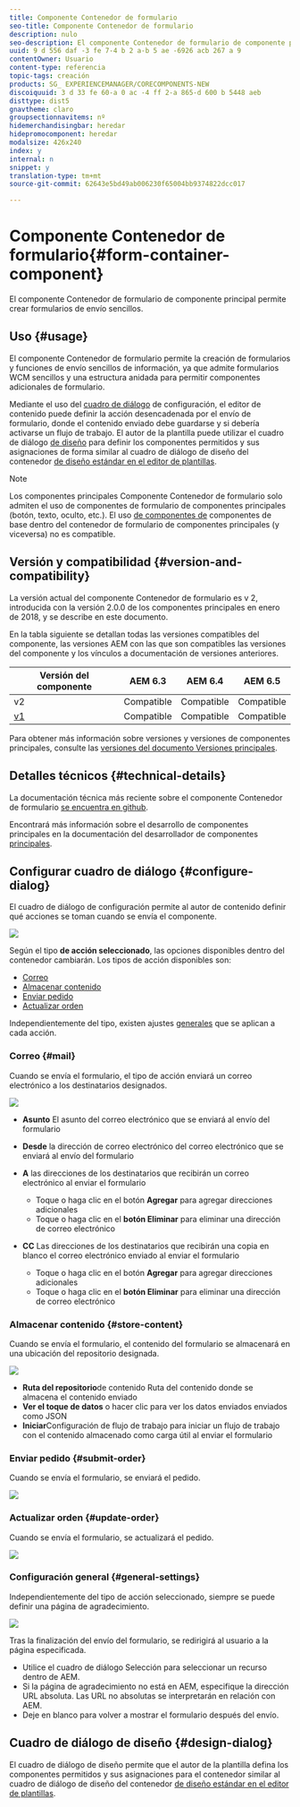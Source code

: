 ```yaml
---
title: Componente Contenedor de formulario
seo-title: Componente Contenedor de formulario
description: nulo
seo-description: El componente Contenedor de formulario de componente principal permite crear formularios de envío sencillos.
uuid: 9 d 556 daf -3 fe 7-4 b 2 a-b 5 ae -6926 acb 267 a 9
contentOwner: Usuario
content-type: referencia
topic-tags: creación
products: SG_ EXPERIENCEMANAGER/CORECOMPONENTS-NEW
discoiquuid: 3 d 33 fe 60-a 0 ac -4 ff 2-a 865-d 600 b 5448 aeb
disttype: dist5
gnavtheme: claro
groupsectionnavitems: nº
hidemerchandisingbar: heredar
hidepromocomponent: heredar
modalsize: 426x240
index: y
internal: n
snippet: y
translation-type: tm+mt
source-git-commit: 62643e5bd49ab006230f65004bb9374822dcc017

---
```



# Componente Contenedor de formulario{#form-container-component}

El componente Contenedor de formulario de componente principal permite crear formularios de envío sencillos.

## Uso {#usage}

El componente Contenedor de formulario permite la creación de formularios y funciones de envío sencillos de información, ya que admite formularios WCM sencillos y una estructura anidada para permitir componentes adicionales de formulario.

Mediante el uso del [cuadro de diálogo](#configure-dialog) de configuración, el editor de contenido puede definir la acción desencadenada por el envío de formulario, donde el contenido enviado debe guardarse y si debería activarse un flujo de trabajo. El autor de la plantilla puede utilizar el cuadro de diálogo [de diseño](#design-dialog) para definir los componentes permitidos y sus asignaciones de forma similar al cuadro de diálogo de diseño del contenedor [de diseño estándar en el editor de plantillas](https://helpx.adobe.com/experience-manager/6-5/sites/authoring/using/templates.html).

>[!NOTE]
>
>Los componentes principales Componente Contenedor de formulario solo admiten el uso de componentes de formulario de componentes principales (botón, texto, oculto, etc.). El uso [de componentes de](https://helpx.adobe.com/experience-manager/6-5/sites/authoring/using/default-components-foundation.html) componentes de base dentro del contenedor de formulario de componentes principales (y viceversa) no es compatible.

## Versión y compatibilidad {#version-and-compatibility}

La versión actual del componente Contenedor de formulario es v 2, introducida con la versión 2.0.0 de los componentes principales en enero de 2018, y se describe en este documento.

En la tabla siguiente se detallan todas las versiones compatibles del componente, las versiones AEM con las que son compatibles las versiones del componente y los vínculos a documentación de versiones anteriores.

| Versión del componente | AEM 6.3 | AEM 6.4 | AEM 6.5 |
|--- |--- |--- |--- |
| v2 | Compatible | Compatible | Compatible |
| [v1](form-container-v1.md) | Compatible | Compatible | Compatible |

Para obtener más información sobre versiones y versiones de componentes principales, consulte las [versiones del documento Versiones principales](versions.md).

## Detalles técnicos {#technical-details}

La documentación técnica más reciente sobre el componente Contenedor de formulario [se encuentra en github](https://github.com/adobe/aem-core-wcm-components/blob/master/content/src/content/jcr_root/apps/core/wcm/components/form/container/v2/container).

Encontrará más información sobre el desarrollo de componentes principales en la documentación del desarrollador de componentes [principales](developing.md).

## Configurar cuadro de diálogo {#configure-dialog}

El cuadro de diálogo de configuración permite al autor de contenido definir qué acciones se toman cuando se envía el componente.

![](assets/screen_shot_2018-01-12at122046.png)

Según el tipo **de acción seleccionado**, las opciones disponibles dentro del contenedor cambiarán. Los tipos de acción disponibles son:

* [Correo](#mail)
* [Almacenar contenido](#store-content)
* [Enviar pedido](#submit-order)
* [Actualizar orden](#update-order)

Independientemente del tipo, existen ajustes [generales](#general-settings) que se aplican a cada acción.

### Correo {#mail}

Cuando se envía el formulario, el tipo de acción enviará un correo electrónico a los destinatarios designados.

![](assets/screen_shot_2018-01-12at122554.png)

* **Asunto**
El asunto del correo electrónico que se enviará al envío del formulario
* **Desde**
la dirección de correo electrónico del correo electrónico que se enviará al envío del formulario
* **A**
las direcciones de los destinatarios que recibirán un correo electrónico al enviar el formulario

   * Toque o haga clic en el botón **Agregar** para agregar direcciones adicionales
   * Toque o haga clic en el **botón Eliminar** para eliminar una dirección de correo electrónico
* **CC**
Las direcciones de los destinatarios que recibirán una copia en blanco el correo electrónico enviado al enviar el formulario
   * Toque o haga clic en el botón **Agregar** para agregar direcciones adicionales
   * Toque o haga clic en el **botón Eliminar** para eliminar una dirección de correo electrónico

### Almacenar contenido {#store-content}

Cuando se envía el formulario, el contenido del formulario se almacenará en una ubicación del repositorio designada.

![](assets/screen_shot_2018-01-12at122538.png)

* **Ruta del repositorio**de contenido Ruta
del contenido donde se almacena el contenido enviado
* **Ver el toque de datos**
o hacer clic para ver los datos enviados enviados como JSON
* **Iniciar**Configuración de flujo de trabajo
para iniciar un flujo de trabajo con el contenido almacenado como carga útil al enviar el formulario

### Enviar pedido {#submit-order}

Cuando se envía el formulario, se enviará el pedido.

![](assets/chlimage_1-3.png)

### Actualizar orden {#update-order}

Cuando se envía el formulario, se actualizará el pedido.

![](assets/chlimage_1-4.png)

### Configuración general {#general-settings}

Independientemente del tipo de acción seleccionado, siempre se puede definir una página de agradecimiento.

![](assets/chlimage_1-5.png)

Tras la finalización del envío del formulario, se redirigirá al usuario a la página especificada.

* Utilice el cuadro de diálogo Selección para seleccionar un recurso dentro de AEM.
* Si la página de agradecimiento no está en AEM, especifique la dirección URL absoluta. Las URL no absolutas se interpretarán en relación con AEM.
* Deje en blanco para volver a mostrar el formulario después del envío.

## Cuadro de diálogo de diseño {#design-dialog}

El cuadro de diálogo de diseño permite que el autor de la plantilla defina los componentes permitidos y sus asignaciones para el contenedor similar al cuadro de diálogo de diseño del contenedor [de diseño estándar en el editor de plantillas](https://helpx.adobe.com/experience-manager/6-5/sites/authoring/using/templates.html).